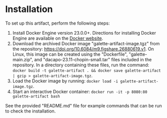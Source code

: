 # Installation
To set up this artifact, perform the following steps:

1. Install Docker Engine version 23.0.0+.
   Directions for installing Docker Engine are available on
   the [Docker website](https://docs.docker.com/engine/install/).
2. Download the archived Docker image "galette-artifact-image.tgz" from the repository:
   https://doi.org/10.6084/m9.figshare.26880619.v1.
   On Linux, this image can be created using the "Dockerfile", "galette-main.zip",
   and "dacapo-23.11-chopin-small.tar" files included in the repository.
   In a directory containing these files, run the command:
   `docker build -t galette-artifact . && docker save galette-artifact | gzip > galette-artifact-image.tgz`.
3. Load the Docker image by running: `docker load -i galette-artifact-image.tgz`.
4. Start an interactive Docker container: `docker run -it -p 8080:80 galette-artifact bash`

See the provided "README.md" file for example commands that can be run to check the installation.